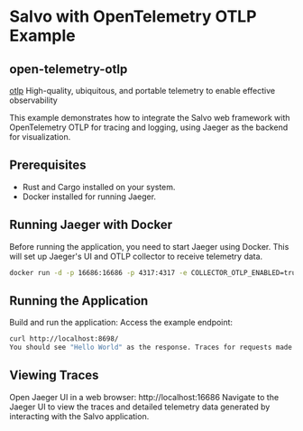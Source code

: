 # Salvo with OpenTelemetry OTLP Example

## open-telemetry-otlp
[otlp](https://opentelemetry.io/) High-quality, ubiquitous, and portable telemetry to enable effective observability

This example demonstrates how to integrate the Salvo web framework with OpenTelemetry OTLP for tracing and logging, using Jaeger as the backend for visualization.

## Prerequisites

- Rust and Cargo installed on your system.
- Docker installed for running Jaeger.

## Running Jaeger with Docker

Before running the application, you need to start Jaeger using Docker. This will set up Jaeger's UI and OTLP collector to receive telemetry data.

```bash
docker run -d -p 16686:16686 -p 4317:4317 -e COLLECTOR_OTLP_ENABLED=true jaegertracing/all-in-one:latest
```


## Running the Application
Build and run the application:
Access the example endpoint:
```bash 
curl http://localhost:8698/
You should see "Hello World" as the response. Traces for requests made to this endpoint will be sent to Jaeger.
```
## Viewing Traces
Open Jaeger UI in a web browser:
http://localhost:16686
Navigate to the Jaeger UI to view the traces and detailed telemetry data generated by interacting with the Salvo application.

